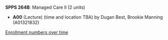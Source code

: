 **SPPS 264B**: Managed Care II (2 units)

- **A00** (Lecture) (time and location TBA) by Dugan Best, Brookie Manning (A01321832)

[Enrollment numbers over time](./SPPS264B.tsv)
